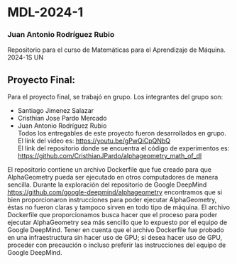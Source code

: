 # MDL-2024-1
### Juan Antonio Rodríguez Rubio
Repositorio para el curso de Matemáticas para el Aprendizaje de Máquina. 2024-1S UN

## Proyecto Final:
Para el proyecto final, se trabajó en grupo. Los integrantes del grupo son:
- Santiago Jimenez Salazar
- Cristhian Jose Pardo Mercado
- Juan Antonio Rodríguez Rubio  
Todos los entregables de este proyecto fueron desarrollados en grupo.  
El link del video es: https://youtu.be/gPwQiCpQNbQ  
El link del repositorio donde se encuentra el código de experimentos es: https://github.com/CristhianJPardo/alphageometry_math_of_dl

El repositorio contiene un archivo Dockerfile que fue creado para que AlphaGeometry pueda ser ejecutado en otros computadores de manera sencilla. Durante la exploración del repositorio de Google DeepMind https://github.com/google-deepmind/alphageometry encontramos que si bien proporcionaron instrucciones para poder ejecutar AlphaGeometry, éstas no fueron claras y tampoco sirven en todo tipo de máquina. El archivo Dockerfile que proporcionamos busca hacer que el proceso para poder ejecutar AlphaGeometry sea más sencillo que lo expuesto por el equipo de Google DeepMind. Tener en cuenta que el archivo Dockerfile fue probado en una infraestructura sin hacer uso de GPU; si desea hacer uso de GPU, proceder con precaución o incluso preferir las instrucciones del equipo de Google DeepMind.